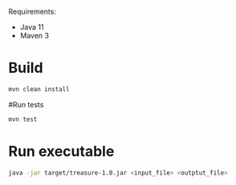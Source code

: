 Requirements:
- Java 11
- Maven 3

# Build


```bash
mvn clean install
```

#Run tests 

```bash
mvn test
```

# Run executable
```bash
java -jar target/treasure-1.0.jar <input_file> <outptut_file>
```


